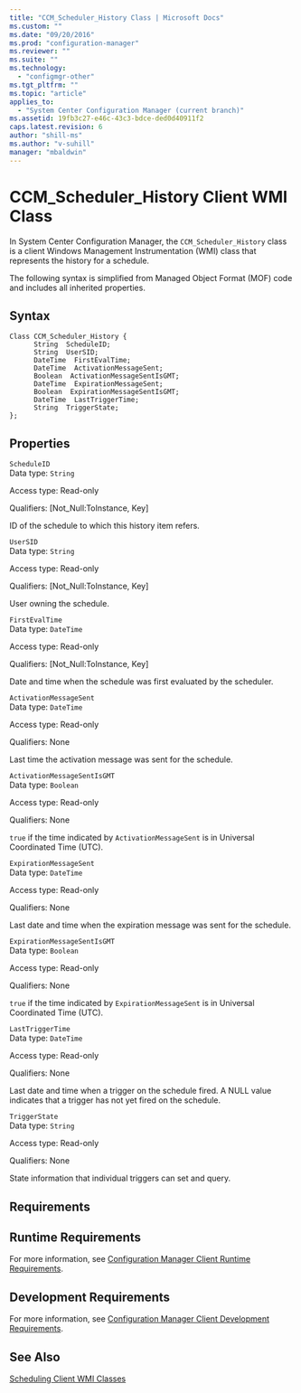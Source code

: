 ```yaml
---
title: "CCM_Scheduler_History Class | Microsoft Docs"
ms.custom: ""
ms.date: "09/20/2016"
ms.prod: "configuration-manager"
ms.reviewer: ""
ms.suite: ""
ms.technology:
  - "configmgr-other"
ms.tgt_pltfrm: ""
ms.topic: "article"
applies_to:
  - "System Center Configuration Manager (current branch)"
ms.assetid: 19fb3c27-e46c-43c3-bdce-ded0d40911f2
caps.latest.revision: 6
author: "shill-ms"
ms.author: "v-suhill"
manager: "mbaldwin"
---
```

# CCM_Scheduler_History Client WMI Class
In System Center Configuration Manager, the `CCM_Scheduler_History` class is a client Windows Management Instrumentation (WMI) class that represents the history for a schedule.  

 The following syntax is simplified from Managed Object Format (MOF) code and includes all inherited properties.  

## Syntax  

```  
Class CCM_Scheduler_History {  
      String  ScheduleID;  
      String  UserSID;  
      DateTime  FirstEvalTime;  
      DateTime  ActivationMessageSent;  
      Boolean  ActivationMessageSentIsGMT;  
      DateTime  ExpirationMessageSent;  
      Boolean  ExpirationMessageSentIsGMT;     
      DateTime  LastTriggerTime;  
      String  TriggerState;  
};  
```  

## Properties  
 `ScheduleID`  
 Data type: `String`  

 Access type: Read-only  

 Qualifiers: [Not_Null:ToInstance, Key]  

 ID of the schedule to which this history item refers.  

 `UserSID`  
 Data type: `String`  

 Access type: Read-only  

 Qualifiers: [Not_Null:ToInstance, Key]  

 User owning the schedule.  

 `FirstEvalTime`  
 Data type: `DateTime`  

 Access type: Read-only  

 Qualifiers: [Not_Null:ToInstance, Key]  

 Date and time when the schedule was first evaluated by the scheduler.  

 `ActivationMessageSent`  
 Data type: `DateTime`  

 Access type: Read-only  

 Qualifiers: None  

 Last time the activation message was sent for the schedule.  

 `ActivationMessageSentIsGMT`  
 Data type: `Boolean`  

 Access type: Read-only  

 Qualifiers: None  

 `true` if the time indicated by `ActivationMessageSent` is in Universal Coordinated Time (UTC).  

 `ExpirationMessageSent`  
 Data type: `DateTime`  

 Access type: Read-only  

 Qualifiers: None  

 Last date and time when the expiration message was sent for the schedule.  

 `ExpirationMessageSentIsGMT`  
 Data type: `Boolean`  

 Access type: Read-only  

 Qualifiers: None  

 `true` if the time indicated by `ExpirationMessageSent` is in Universal Coordinated Time (UTC).  

 `LastTriggerTime`  
 Data type: `DateTime`  

 Access type: Read-only  

 Qualifiers: None  

 Last date and time when a trigger on the schedule fired. A NULL value indicates that a trigger has not yet fired on the schedule.  

 `TriggerState`  
 Data type: `String`  

 Access type: Read-only  

 Qualifiers: None  

 State information that individual triggers can set and query.  

## Requirements  

## Runtime Requirements  
 For more information, see [Configuration Manager Client Runtime Requirements](../../../../../develop/core/reqs/client-runtime-requirements.md).  

## Development Requirements  
 For more information, see [Configuration Manager Client Development Requirements](../../../../../develop/core/reqs/client-development-requirements.md).  

## See Also  
 [Scheduling Client WMI Classes](../../../../../develop/reference/core/clients/client-classes/scheduling-client-wmi-classes.md)
